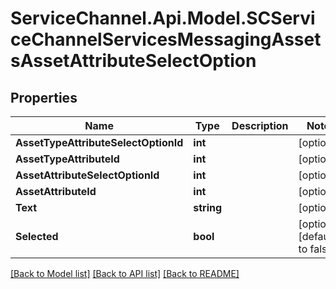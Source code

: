# ServiceChannel.Api.Model.SCServiceChannelServicesMessagingAssetsAssetAttributeSelectOption

## Properties

Name | Type | Description | Notes
------------ | ------------- | ------------- | -------------
**AssetTypeAttributeSelectOptionId** | **int** |  | [optional] 
**AssetTypeAttributeId** | **int** |  | [optional] 
**AssetAttributeSelectOptionId** | **int** |  | [optional] 
**AssetAttributeId** | **int** |  | [optional] 
**Text** | **string** |  | [optional] 
**Selected** | **bool** |  | [optional] [default to false]

[[Back to Model list]](../README.md#documentation-for-models) [[Back to API list]](../README.md#documentation-for-api-endpoints) [[Back to README]](../README.md)

